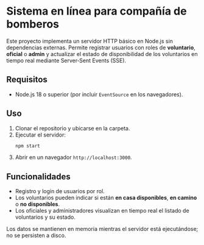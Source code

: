 # Sistema en línea para compañía de bomberos

Este proyecto implementa un servidor HTTP básico en Node.js sin dependencias externas. Permite registrar usuarios con roles de **voluntario**, **oficial** o **admin** y actualizar el estado de disponibilidad de los voluntarios en tiempo real mediante Server‑Sent Events (SSE).

## Requisitos

- Node.js 18 o superior (por incluir `EventSource` en los navegadores).

## Uso

1. Clonar el repositorio y ubicarse en la carpeta.
2. Ejecutar el servidor:
   ```bash
   npm start
   ```
3. Abrir en un navegador `http://localhost:3000`.

## Funcionalidades

- Registro y login de usuarios por rol.
- Los voluntarios pueden indicar si están **en casa disponibles**, **en camino** o **no disponibles**.
- Los oficiales y administradores visualizan en tiempo real el listado de voluntarios y su estado.

Los datos se mantienen en memoria mientras el servidor está ejecutándose; no se persisten a disco.
